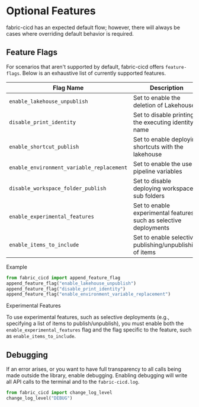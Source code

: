 # Optional Features

fabric-cicd has an expected default flow; however, there will always be cases where overriding default behavior is required.

## Feature Flags

For scenarios that aren't supported by default, fabric-cicd offers `feature-flags`. Below is an exhaustive list of currently supported features.

| Flag Name                                 | Description                                                        |
| ----------------------------------------- | ------------------------------------------------------------------ |
| `enable_lakehouse_unpublish`              | Set to enable the deletion of Lakehouses                           |
| `disable_print_identity`                  | Set to disable printing the executing identity name                |
| `enable_shortcut_publish`                 | Set to enable deploying shortcuts with the lakehouse               |
| `enable_environment_variable_replacement` | Set to enable the use of pipeline variables                        |
| `disable_workspace_folder_publish`        | Set to disable deploying workspace sub folders                     |
| `enable_experimental_features`            | Set to enable experimental features, such as selective deployments |
| `enable_items_to_include`                 | Set to enable selective publishing/unpublishing of items           |

<span class="md-h3-nonanchor">Example</span>

```python
from fabric_cicd import append_feature_flag
append_feature_flag("enable_lakehouse_unpublish")
append_feature_flag("disable_print_identity")
append_feature_flag("enable_environment_variable_replacement")
```

<span class="md-h3-nonanchor">Experimental Features</span>

To use experimental features, such as selective deployments (e.g., specifying a list of items to publish/unpublish), you must enable both the `enable_experimental_features` flag and the flag specific to the feature, such as `enable_items_to_include`.

## Debugging

If an error arises, or you want to have full transparency to all calls being made outside the library, enable debugging. Enabling debugging will write all API calls to the terminal and to the `fabric-cicd.log`.

```python
from fabric_cicd import change_log_level
change_log_level("DEBUG")
```
